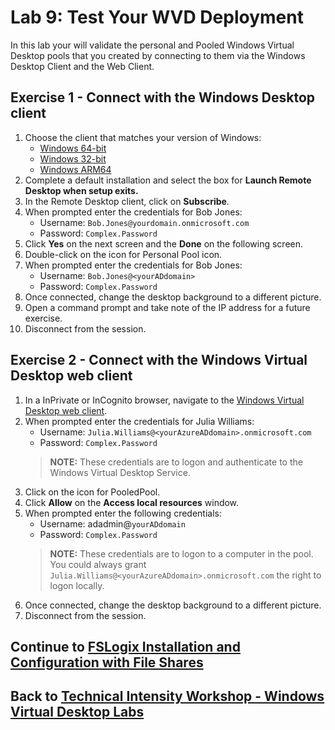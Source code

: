 # Lab 9: Test Your WVD Deployment

In this lab your will validate the personal and Pooled Windows Virtual Desktop pools that you created by connecting to them via the Windows Desktop Client and the Web Client.

## Exercise 1 - Connect with the Windows Desktop client

1. Choose the client that matches your version of Windows:
    * [Windows 64-bit](https://go.microsoft.com/fwlink/?linkid=2068602)
    * [Windows 32-bit](https://go.microsoft.com/fwlink/?linkid=2098960)
    * [Windows ARM64](https://go.microsoft.com/fwlink/?linkid=2098961)
2. Complete a default installation and select the box for **Launch Remote Desktop when setup exits.**
3. In the Remote Desktop client, click on **Subscribe**.
4. When prompted enter the credentials for Bob Jones:
    * Username: `Bob.Jones@yourdomain.onmicrosoft.com`
    * Password: `Complex.Password`
5. Click **Yes** on the next screen and the **Done** on the following screen.
6. Double-click on the icon for Personal Pool icon.
7. When prompted enter the credentials for Bob Jones:
    * Username: `Bob.Jones@<yourADdomain>`
    * Password: `Complex.Password`
8. Once connected, change the desktop background to a different picture.
9. Open a command prompt and take note of the IP address for a future exercise.
10. Disconnect from the session.

## Exercise 2 - Connect with the Windows Virtual Desktop web client

1. In a InPrivate or InCognito browser, navigate to the [Windows Virtual Desktop web client](https://rdweb.wvd.microsoft.com/webclient).
2. When prompted enter the credentials for Julia Williams:
    * Username: `Julia.Williams@<yourAzureADdomain>.onmicrosoft.com`
    * Password: `Complex.Password`
    > **NOTE:** These credentials are to logon and authenticate to the Windows Virtual Desktop Service.
3. Click on the icon for PooledPool.
4. Click **Allow** on the **Access local resources** window.
5. When prompted enter the following credentials:
    * Username: adadmin@`yourADdomain`
    * Password: `Complex.Password`
    > **NOTE:** These credentials are to logon to a computer in the pool.  You could always grant `Julia.Williams@<yourAzureADdomain>.onmicrosoft.com` the right to logon locally.
6. Once connected, change the desktop background to a different picture.
7. Disconnect from the session.

## Continue to [FSLogix Installation and Configuration with File Shares](../Optimize/Optimize-FSLogix-Installation-and-Configuration)

## Back to [Technical Intensity Workshop - Windows Virtual Desktop Labs](../index.md)
